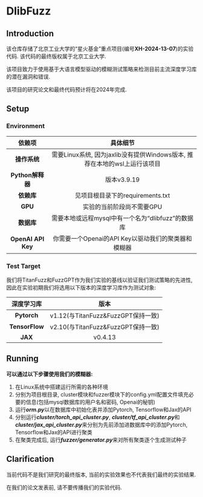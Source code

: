 # DlibFuzz

## Introduction

该仓库存储了北京工业大学的“星火基金”重点项目(编号**XH-2024-13-07**)的实验代码. 该代码的最终版权属于北京工业大学.

该项目致力于使用基于大语言模型驱动的模糊测试策略来检测目前主流深度学习库的潜在漏洞和错误.

该项目的研究论文和最终代码预计将在2024年完成.

## Setup

### Environment

|     **依赖项**     |                         **具体细节**                         |
| :----------------: | :----------------------------------------------------------: |
|    **操作系统**    | 需要Linux系统, 因为jaxlib没有提供Windows版本, 推荐在本地的wsl上运行该项目 |
|  **Python解释器**  |                         版本v3.9.19                          |
|     **依赖库**     |               见项目根目录下的requirements.txt               |
|      **GPU**       |                  实验的当前阶段尚不需要GPU                   |
|     **数据库**     |      需要本地或远程mysql中有一个名为“dlibfuzz”的数据库       |
| **OpenAI API Key** |     你需要一个Openai的API Key以驱动我们的聚类器和模糊器      |

### **Test Target**

我们将TitanFuzz和FuzzGPT作为我们实验的基线以验证我们测试策略的先进性, 因此在实验初期我们将选用以下版本的深度学习库作为测试对象:

| **深度学习库** |              **版本**              |
| :------------: | :--------------------------------: |
|  **Pytorch**   | v1.12(与TitanFuzz&FuzzGPT保持一致) |
| **TensorFlow** | v2.10(与TitanFuzz&FuzzGPT保持一致) |
|    **JAX**     |              v0.4.13               |

## Running

**可以通过以下步骤使用我们的模糊器:**

1. 在Linux系统中搭建运行所需的各种环境
1. 分别为项目根目录, cluster模块和fuzzer模块下的config.yml配置文件填充必要的信息(包括mysql数据库的用户名和密码, Openai的秘钥)
2. 运行***orm.py***以在数据库中初始化表并添加Pytorch, Tensorflow和Jax的API
3. 分别运行***cluster/torch_api_cluster.py***, ***cluster/tf_api_cluster.py***和***cluster/jax_api_cluster.py***来分别为先前添加进数据库中的添加Pytorch, Tensorflow和Jax的API进行聚类
4. 在聚类完成后, 运行***fuzzer/generator.py***来对所有聚类逐个生成测试种子



## Clarification

当前代码不是我们研究的最终版本, 当前的实验效果也不代表我们最终的实验结果.

在我们的论文发表前, 请不要传播我们的实验代码.